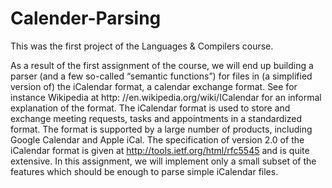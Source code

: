 # Calender-Parsing
This was the first project of the Languages \& Compilers course.

As a result of the first assignment of the course, we will end up building a parser (and a few so-called “semantic functions”) for files in (a simplified version of) the iCalendar format, a calendar exchange format. See for instance Wikipedia at http: //en.wikipedia.org/wiki/ICalendar for an informal explanation of the format.
The iCalendar format is used to store and exchange meeting requests, tasks and appointments in a standardized format. The format is supported by a large number of products, including Google Calendar and Apple iCal. The specification of version 2.0 of the iCalendar format is given at http://tools.ietf.org/html/rfc5545 and is quite extensive. In this assignment, we will implement only a small subset of the features which should be enough to parse simple iCalendar files.
